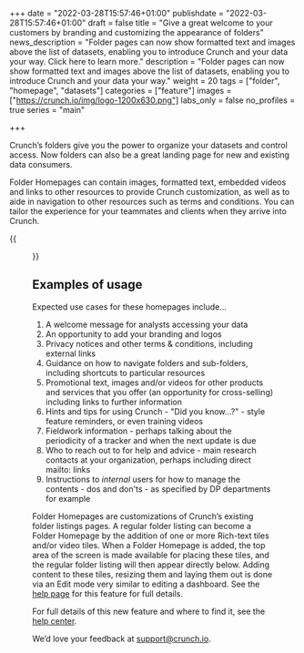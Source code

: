 +++
date = "2022-03-28T15:57:46+01:00"
publishdate = "2022-03-28T15:57:46+01:00"
draft = false
title = "Give a great welcome to your customers by branding and customizing the appearance of folders"
news_description = "Folder pages can now show formatted text and images above the list of datasets, enabling you to introduce Crunch and your data your way. Click here to learn more."
description = "Folder pages can now show formatted text and images above the list of datasets, enabling you to introduce Crunch and your data your way."
weight = 20
tags = ["folder", "homepage", "datasets"]
categories = ["feature"]
images = ["https://crunch.io/img/logo-1200x630.png"]
labs_only = false
no_profiles = true
series = "main"

+++

Crunch’s folders give you the power to organize your datasets and control access.  Now folders can also be a great landing page for new and existing data consumers.

Folder Homepages can contain images, formatted text, embedded videos and links to other resources to provide Crunch customization, as well as to aide in navigation to other resources such as terms and conditions. You can tailor the experience for your teammates and clients when they arrive into Crunch.

{{<figure src="https://player-crunch-io.s3.amazonaws.com/help-crunch-io/screenshots/folder-homepages-01.png" class="img-fluid">}}

## Examples of usage

Expected use cases for these homepages include...

1. A welcome message for analysts accessing your data
2. An opportunity to add your branding and logos
3. Privacy notices and other terms & conditions, including external links
4. Guidance on how to navigate folders and sub-folders, including shortcuts to particular resources
5. Promotional text, images and/or videos for other products and services that you offer (an opportunity for cross-selling) including links to further information
6. Hints and tips for using Crunch - "Did you know...?" - style feature reminders, or even training videos
7. Fieldwork information - perhaps talking about the periodicity of a tracker and when the next update is due
8. Who to reach out to for help and advice - main research contacts at your organization, perhaps including direct mailto: links
9. Instructions to *internal* users for how to manage the contents - dos and don'ts - as specified by DP departments for example

Folder Homepages are customizations of Crunch’s existing folder listings pages. A regular folder listing can become a Folder Homepage by the addition of one or more Rich-text tiles and/or video tiles. When a Folder Homepage is added, the top area of the screen is made available for placing these tiles, and the regular folder listing will then appear directly below. Adding content to these tiles, resizing them and laying them out is done via an Edit mode very similar to editing a dashboard. See the [help page](https://help.crunch.io/hc/en-us/articles/4424703021325-Folder-Homepages) for this feature for full details.

For full details of this new feature and where to find it, see the [help center](https://help.crunch.io/hc/en-us/articles/4424703021325-Folder-Homepages).

We’d love your feedback at [support@crunch.io](mailto:support@crunch.io).
